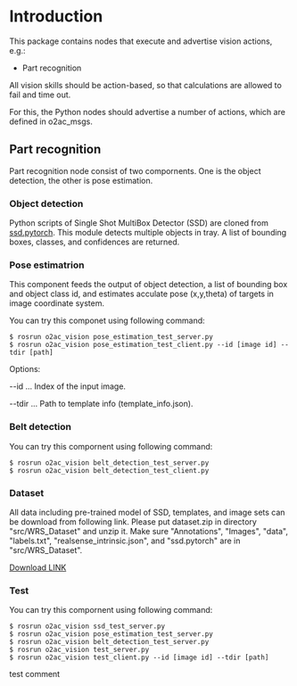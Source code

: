 # Introduction

This package contains nodes that execute and advertise vision actions, e.g.:

- Part recognition

All vision skills should be action-based, so that calculations are allowed to fail and time out.

For this, the Python nodes should advertise a number of actions, which are defined in o2ac_msgs.


## Part recognition
Part recognition node consist of two compornents. One is the object detection, the other is pose estimation.


### Object detection
Python scripts of Single Shot MultiBox Detector (SSD) are cloned from [ssd.pytorch](https://github.com/amdegroot/ssd.pytorch).
This module detects multiple objects in tray. A list of bounding boxes, classes, and confidences are returned.


### Pose estimatrion
This component feeds the output of object detection, a list of bounding box and object class id, and estimates acculate pose (x,y,theta) of targets in image coordinate system.

You can try this componet using following command:
```
$ rosrun o2ac_vision pose_estimation_test_server.py
$ rosrun o2ac_vision pose_estimation_test_client.py --id [image id] --tdir [path]
```
Options:

--id ... Index of the input image.

--tdir ... Path to template info (template_info.json).


### Belt detection
You can try this compornent using following command:
```
$ rosrun o2ac_vision belt_detection_test_server.py
$ rosrun o2ac_vision belt_detection_test_client.py
```


### Dataset
All data including pre-trained model of SSD, templates, and image sets can be download from following link.
Please put dataset.zip in directory "src/WRS_Dataset" and unzip it.
Make sure "Annotations", "Images", "data", "labels.txt", "realsense_intrinsic.json", and "ssd.pytorch" are in "src/WRS_Dataset".

[Download LINK](https://since1954-my.sharepoint.com/:f:/g/personal/z119104_since1954_onmicrosoft_com/EjnbKhpQsTRGnJWvP5ivM9sB3IzRr7gdRk0klG6oxHJyAQ?e=A3sxj1)


### Test
You can try this compornent using following command:
```
$ rosrun o2ac_vision ssd_test_server.py
$ rosrun o2ac_vision pose_estimation_test_server.py
$ rosrun o2ac_vision belt_detection_test_server.py
$ rosrun o2ac_vision test_server.py
$ rosrun o2ac_vision test_client.py --id [image id] --tdir [path]
```

test comment
